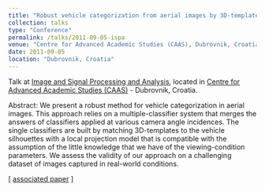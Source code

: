 ```yaml
---
title: "Robust vehicle categorization from aerial images by 3D-template matching and multiple classifier system"
collection: talks
type: "Conference"
permalink: /talks/2011-09-05-ispa
venue: "Centre for Advanced Academic Studies (CAAS), Dubrovnik, Croatia"
date: 2011-09-05
location: "Dubrovnik, Croatia"
---
```


Talk at [Image and Signal Processing and Analysis](https://www.isispa.org/), located in [Centre for Advanced Academic Studies (CAAS)](http://www.caas.unizg.hr/) - Dubrovnik, Croatia.

Abstract: We present a robust method for vehicle categorization in aerial images. This approach relies on a multiple-classifier system that merges the answers of classifiers applied at various camera angle incidences. The single classifiers are built by matching 3D-templates to the vehicle silhouettes with a local projection model that is compatible with the assumption of the little knowledge that we have of the viewing-condition parameters. We assess the validity of our approach on a challenging dataset of images captured in real-world conditions.

[ [associated paper](http://blesaux.free.fr/papers/lesaux-ispa2011.pdf) ]
